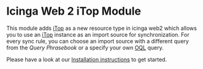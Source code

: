 Icinga Web 2 iTop Module
=================================


This module adds [iTop](https://www.combodo.com/itop-193) as a new resource type in icinga web2 which allows you to use an [iTop](https://www.combodo.com/itop-193) instance as an import source for synchronization. For every sync rule, you can choose an import source with a different query from the _Query Phrasebook_ or a specify your own [OQL](https://wiki.openitop.org/doku.php?id=2_3_0:oql:start) query.

Please have a look at our [Installation instructions](doc/10-Installation.md) to get started.
